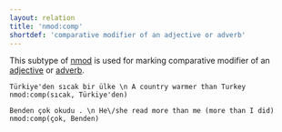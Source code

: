```yaml
---
layout: relation
title: 'nmod:comp'
shortdef: 'comparative modifier of an adjective or adverb'
---
```


This subtype of [nmod]() is used for marking comparative modifier of an [adjective](tr-pos/Adj) or [adverb](tr-pos/Adv).


~~~ sdparse
Türkiye'den sıcak bir ülke \n A country warmer than Turkey
nmod:comp(sıcak, Türkiye'den)
~~~

~~~ sdparse
Benden çok okudu . \n He\/she read more than me (more than I did)
nmod:comp(çok, Benden)
~~~
<!-- Interlanguage links updated Út zář 29 20:43:22 CEST 2020 -->

